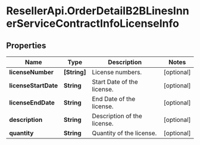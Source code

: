 # ResellerApi.OrderDetailB2BLinesInnerServiceContractInfoLicenseInfo

## Properties

Name | Type | Description | Notes
------------ | ------------- | ------------- | -------------
**licenseNumber** | **[String]** | License numbers. | [optional] 
**licenseStartDate** | **String** | Start Date of the license. | [optional] 
**licenseEndDate** | **String** | End Date of the license. | [optional] 
**description** | **String** | Description of the license. | [optional] 
**quantity** | **String** | Quantity of the license. | [optional] 


